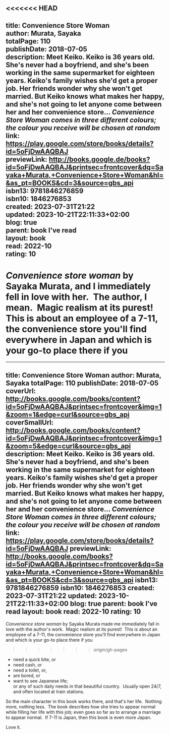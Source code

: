 <<<<<<< HEAD
---  
title: Convenience Store Woman  
author: Murata, Sayaka  
totalPage: 110  
publishDate: 2018-07-05  
description: Meet Keiko. Keiko is 36 years old. She's never had a boyfriend, and she's been working in the same supermarket for eighteen years. Keiko's family wishes she'd get a proper job. Her friends wonder why she won't get married. But Keiko knows what makes her happy, and she's not going to let anyone come between her and her convenience store... *Convenience Store Woman comes in three different colours; the colour you receive will be chosen at random*  
link: https://play.google.com/store/books/details?id=5oFjDwAAQBAJ  
previewLink: http://books.google.de/books?id=5oFjDwAAQBAJ&printsec=frontcover&dq=Sayaka+Murata,+Convenience+Store+Woman&hl=&as_pt=BOOKS&cd=3&source=gbs_api  
isbn13: 9781846276859  
isbn10: 1846276853  
created: 2023-07-31T21:22  
updated: 2023-10-21T22:11:33+02:00  
blog: true  
parent: book I've read  
layout: book  
read: 2022-10  
rating: 10  
---  
  
*Convenience store woman* by Sayaka Murata, and I immediately fell in love with her.  The author, I mean.  Magic realism at its purest!  This is about an employee of a 7-11, the convenience store you'll find everywhere in Japan and which is your go-to place there if you   
=======
---
title: Convenience Store Woman
author: Murata, Sayaka
totalPage: 110
publishDate: 2018-07-05
coverUrl: http://books.google.com/books/content?id=5oFjDwAAQBAJ&printsec=frontcover&img=1&zoom=1&edge=curl&source=gbs_api
coverSmallUrl: http://books.google.com/books/content?id=5oFjDwAAQBAJ&printsec=frontcover&img=1&zoom=5&edge=curl&source=gbs_api
description: Meet Keiko. Keiko is 36 years old. She's never had a boyfriend, and she's been working in the same supermarket for eighteen years. Keiko's family wishes she'd get a proper job. Her friends wonder why she won't get married. But Keiko knows what makes her happy, and she's not going to let anyone come between her and her convenience store... *Convenience Store Woman comes in three different colours; the colour you receive will be chosen at random*
link: https://play.google.com/store/books/details?id=5oFjDwAAQBAJ
previewLink: http://books.google.com/books?id=5oFjDwAAQBAJ&printsec=frontcover&dq=Sayaka+Murata,+Convenience+Store+Woman&hl=&as_pt=BOOKS&cd=3&source=gbs_api
isbn13: 9781846276859
isbn10: 1846276853
created: 2023-07-31T21:22
updated: 2023-10-21T22:11:33+02:00
blog: true
parent: book I've read
layout: book
read: 2022-10
rating: 10
---
  
*Convenience store woman* by Sayaka Murata made me immediately fall in love with the author's work.  Magic realism at its purest!  This is about an employee of a 7-11, the convenience store you'll find everywhere in Japan and which is your go-to place there if you   
>>>>>>> origin/gh-pages
- need a quick bite, or   
- need cash, or   
- need a toilet, or,   
- are bored, or   
- want to see Japanese life;   
or any of such daily needs in that beautiful country.  Usually open 24/7, and often located at train stations.    
  
So the main character in this book works there, and that's her life.  Nothing more, nothing less.  The book describes how she tries to appear normal while filling her life with this job; even goes so far as to arrange a marriage to appear normal.  If 7-11 is Japan, then this book is even more Japan.    
  
Love it.